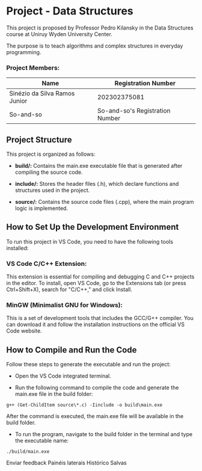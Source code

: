 # Project - Data Structures

This project is proposed by Professor Pedro Kilansky in the Data Structures course at Uniruy Wyden University Center.

The purpose is to teach algorithms and complex structures in everyday programming.

### Project Members:

<table>
    <thead>
        <tr>
            <th>Name</th>
            <th>Registration Number</th>
        </tr>
    </thead>
    <tbody>
        <tr>
            <td>Sinézio da Silva Ramos Junior</td>
            <td>202302375081</td>
        </tr>
        <tr>
            <td>So-and-so</td>
            <td>So-and-so's Registration Number</td>
        </tr>
    </tbody>
</table>

## Project Structure
This project is organized as follows:

* **build/:** Contains the main.exe executable file that is generated after compiling the source code.

* **include/:** Stores the header files (.h), which declare functions and structures used in the project.

* **source/:** Contains the source code files (.cpp), where the main program logic is implemented.

## How to Set Up the Development Environment

To run this project in VS Code, you need to have the following tools installed:

### VS Code C/C++ Extension:

This extension is essential for compiling and debugging C and C++ projects in the editor. To install, open VS Code, go to the Extensions tab (or press Ctrl+Shift+X), search for "C/C++," and click Install.

### MinGW (Minimalist GNU for Windows):
This is a set of development tools that includes the GCC/G++ compiler. You can download it and follow the installation instructions on the official VS Code website.

## How to Compile and Run the Code
Follow these steps to generate the executable and run the project:

* Open the VS Code integrated terminal.

* Run the following command to compile the code and generate the main.exe file in the build folder:

```
g++ (Get-ChildItem source\*.c) -Iinclude -o build\main.exe
```
After the command is executed, the main.exe file will be available in the build folder.

* To run the program, navigate to the build folder in the terminal and type the executable name:

```
./build/main.exe
```
Enviar feedback
Painéis laterais
Histórico
Salvas